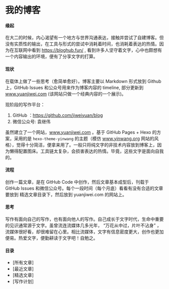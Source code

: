 # 我的博客

#### 缘起

在大二的时候，内心渴望有一个地方与世界沟通表达，接触并尝试了自建博客。但没有实质性的输出，在工具与形式的尝试中消耗着时间，也消耗着表达的热情。因为在互联网中看到 https://bloghub.fun/ , 看到许多人坚守着文字，心中也颇想有一个内容输出的环境，便有了分享文字的打算。

#### 现状

在载体上做了一些思考（愈简单愈好）。博客主要以 Markdown 形式放到 Github 上，GitHub Issues 和公众号用来作为博客内容的 timeline, 部分更新到 www.yuanjiwei.com (该网站只做一个经典内容的一个展示)。

现阶段的写作平台：

1. GitHub ：https://github.com/jiweiyuan/blog
2. 微信公众号:  袁继伟


虽然建立了一个网站，www.yuanjiwei.com 。基于 GitHub Pages + Hexo 的方案，采用的是 `hexo-theme-yinwang` 的主题（模仿 www.yinwang.org 网站的风格），觉得十分简洁，便拿来用了。一般只将纯文字的非技术内容放到博客上，因为懒得配置图床。工具链太复杂，会损害表达的热情。毕竟，这些文字是面向自我的。

#### 流程

创作一篇文章，是在 GitHub Code 中创作，然后文章基本成型后，刊载于 GitHub Issues 和微信公众号。每个一段时间（每个月底）看看有没有合适的文章要放到 精选文章目录下，然后放到 yuanjiwei.com 的网站上。

#### 思考

写作有面向自己的写作，也有面向他人的写作。自己成长于文字时代，生命中重要的见识通常源于文字。虽曾流连流媒体几多光年， “万花从中过，片叶不沾身” ，流媒体很好看，却很难留在心里。相比流媒体，文字有信息密度更大，创作也更加便易。热爱文字，便勤耕读于文字吧！自勉之。

#### 目录

- [所有文章]
- [最近文章]
- [精选文章]
- [写作计划]